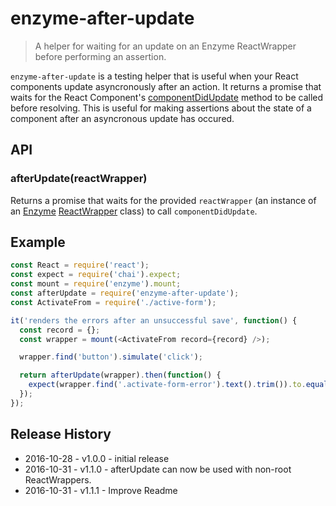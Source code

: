 # enzyme-after-update
> A helper for waiting for an update on an Enzyme ReactWrapper before performing an assertion.

`enzyme-after-update` is a testing helper that is useful when your React components update asyncronously after an action. It returns a promise that waits for the React Component's [componentDidUpdate](https://facebook.github.io/react/docs/react-component.html#componentdidupdate) method to be called before resolving. This is useful for making assertions about the state of a component after an asyncronous update has occured.

## API

### afterUpdate(reactWrapper)
Returns a promise that waits for the provided
`reactWrapper` (an instance of an [Enzyme](https://github.com/airbnb/enzyme) [ReactWrapper](http://airbnb.io/enzyme/docs/api/mount.html) class) to call `componentDidUpdate`.

## Example
```js
const React = require('react');
const expect = require('chai').expect;
const mount = require('enzyme').mount;
const afterUpdate = require('enzyme-after-update');
const ActivateFrom = require('./active-form');

it('renders the errors after an unsuccessful save', function() {
  const record = {};
  const wrapper = mount(<ActivateFrom record={record} />);

  wrapper.find('button').simulate('click');

  return afterUpdate(wrapper).then(function() {
    expect(wrapper.find('.activate-form-error').text().trim()).to.equal('Error Message');
  });
});
```

## Release History

* 2016-10-28 - v1.0.0 - initial release
* 2016-10-31 - v1.1.0 - afterUpdate can now be used with non-root ReactWrappers.
* 2016-10-31 - v1.1.1 - Improve Readme
